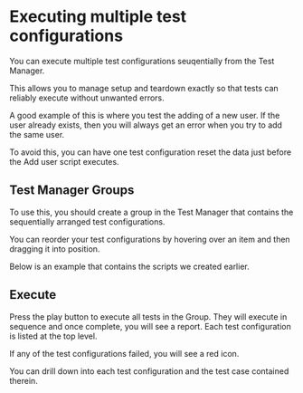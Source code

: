 # Executing multiple test configurations

You can execute multiple test configurations seuqentially from the Test Manager.

This allows you to manage setup and teardown exactly so that tests can reliably execute without unwanted errors.

A good example of this is where you test the adding of a new user. If the user already exists, then you will always get an error when you try to add the same user.

To avoid this, you can have one test configuration reset the data just before the Add user script executes. 

## Test Manager Groups
To use this, you should create a group in the Test Manager that contains the sequentially arranged test configurations.

You can reorder your test configurations by hovering over an item and then dragging it into position.

Below is an example that contains the scripts we created earlier.

## Execute
Press the play button to execute all tests in the Group. They will execute in sequence and once complete, you will see a report. Each test configuration is listed at the top level.

If any of the test configurations failed, you will see a red icon. 

You can drill down into each test configuration and the test case contained therein.






